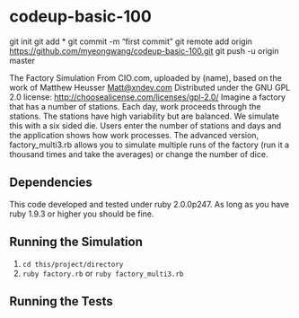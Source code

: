 # codeup-basic-100
git init
git add *
git commit -m “first commit”
git remote add origin https://github.com/myeongwang/codeup-basic-100.git
git push -u origin master

The Factory Simulation
From CIO.com, uploaded by (name), based on the work of Matthew 
Heusser
Matt@xndev.com
Distributed under the GNU GPL 2.0 license:
http://choosealicense.com/licenses/gpl-2.0/
Imagine a factory that has a number of stations. Each day, work
proceeds through
the stations.
The stations have high variability but are balanced. We simulate
this with a six
sided die. Users enter the number of stations and days and the
application shows
how work processes. The advanced version, factory_multi3.rb allows you to simulate
multiple runs of the factory (run it a thousand times and take
the averages) or
change the number of dice.
## Dependencies
This code developed and tested under ruby 2.0.0p247. As long as
you have ruby 1.9.3
or higher you should be fine.
## Running the Simulation
1. `cd this/project/directory`
2. `ruby factory.rb` or `ruby factory_multi3.rb`
## Running the Tests
